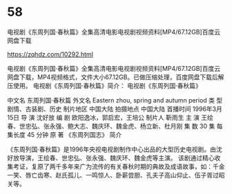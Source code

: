 # 58
电视剧《东周列国·春秋篇》全集高清电影电视剧视频资料[MP4/67.12GB]百度云网盘下载

https://zqhdz.com/10292.html

电视剧《东周列国·春秋篇》全集高清电影电视剧视频资料[MP4/67.12GB]百度云网盘下载，MP4视频格式，文件大小67.12GB。已做压缩处理，百度网盘下载后解压使用。
电视剧《东周列国·春秋篇》简介：
电视剧《东周列国·春秋篇》

中文名
东周列国·春秋篇
外文名
Eastern zhou, spring and autumn period
类    型
剧情、古装剧、历史
制片地区
中国大陆
拍摄地点
中国大陆
首播时间
1996年3月15日
导    演
沈好放
编    剧
欧阳逸冰，郭启宏，王培公
制片人
靳雨生
主    演
王绘春、世忠弘、张永强、鲍大志、魏庆环、魏金虎、杨立新、杜月刚
集    数
30 集
每集长度
45 分钟
原    著
《东周列国志》
简介

《东周列国·春秋篇》是1996年央视电视剧制作中心出品的大型历史电视剧。由沈好放导演，王绘春、世忠弘、张永强、魏庆环、魏金虎等主演。
该剧通过精心收集考证，复原了两千多年来广为流传的有关春秋时期的典故及成语故事，如：千金一笑、唇亡齿寒、赵氏孤儿、一鸣惊人、卧薪尝胆、孔夫子高山仰止、伍子胥过昭关等。
